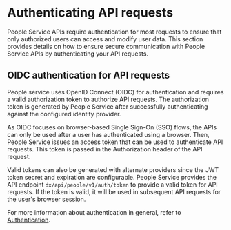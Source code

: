 # Authenticating API requests

People Service APIs require authentication for most requests to ensure that only authorized users can access and modify user data. This section provides details on how to ensure secure communication with People Service APIs by authenticating your API requests.

## OIDC authentication for API requests

People service uses OpenID Connect (OIDC) for authentication and requires a valid authorization token to authorize API requests. The authorization token is generated by People Service after successfully authenticating against the configured identity provider.

As OIDC focuses on browser-based Single Sign-On (SSO) flows, the APIs can only be used after a user has authenticated using a browser. Then, People Service issues an access token that can be used to authenticate API requests. This token is passed in the Authorization header of the API request.

Valid tokens can also be generated with alternate providers since the JWT token secret and expiration are configurable. People Service provides the API endpoint `dx/api/people/v1/auth/token` to provide a valid token for API requests. If the token is valid, it will be used in subsequent API requests for the user's browser session.

For more information about authentication in general, refer to [Authentication](../administration/authentication/index.md).
